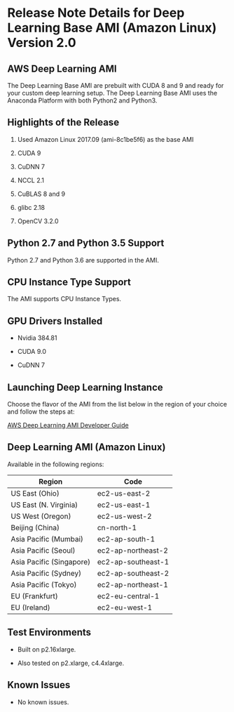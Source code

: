 # Release Note Details for Deep Learning Base AMI \(Amazon Linux\) Version 2\.0<a name="dlami-base-amazon-linux-latest"></a>

## AWS Deep Learning AMI<a name="dlami-base-amazon-linux-latest-overview"></a>

The Deep Learning Base AMI are prebuilt with CUDA 8 and 9 and ready for your custom deep learning setup\. The Deep Learning Base AMI uses the Anaconda Platform with both Python2 and Python3\.

## Highlights of the Release<a name="dlami-base-amazon-linux-latest-highlights"></a>

1. Used Amazon Linux 2017\.09 \(ami\-8c1be5f6\) as the base AMI 

1. CUDA 9

1. CuDNN 7

1. NCCL 2\.1

1. CuBLAS 8 and 9

1. glibc 2\.18

1. OpenCV 3\.2\.0

## Python 2\.7 and Python 3\.5 Support<a name="dlami-base-amazon-linux-latest-pythonsupport"></a>

Python 2\.7 and Python 3\.6 are supported in the AMI\.

## CPU Instance Type Support<a name="dlami-base-amazon-linux-latest-cpu-instance"></a>

The AMI supports CPU Instance Types\.

## GPU Drivers Installed<a name="dlami-base-amazon-linux-latest-gpu-drivers"></a>

+ Nvidia 384\.81

+ CUDA 9\.0

+ CuDNN 7

## Launching Deep Learning Instance<a name="dlami-base-amazon-linux-latest-launching-dl"></a>

Choose the flavor of the AMI from the list below in the region of your choice and follow the steps at:

[AWS Deep Learning AMI Developer Guide](http://docs.aws.amazon.com/dlami/latest/devguide/gs.html)

## Deep Learning AMI \(Amazon Linux\)<a name="dlami-base-amazon-linux-latest-regions"></a>

Available in the following regions:


| Region | Code | 
| --- | --- | 
| US East \(Ohio\) | ec2\-us\-east\-2 | 
| US East \(N\. Virginia\) | ec2\-us\-east\-1 | 
| US West \(Oregon\) | ec2\-us\-west\-2 | 
| Beijing \(China\) | cn\-north\-1 | 
| Asia Pacific \(Mumbai\) | ec2\-ap\-south\-1 | 
| Asia Pacific \(Seoul\) | ec2\-ap\-northeast\-2 | 
| Asia Pacific \(Singapore\) | ec2\-ap\-southeast\-1 | 
| Asia Pacific \(Sydney\) | ec2\-ap\-southeast\-2 | 
| Asia Pacific \(Tokyo\) | ec2\-ap\-northeast\-1 | 
| EU \(Frankfurt\) | ec2\-eu\-central\-1 | 
| EU \(Ireland\) | ec2\-eu\-west\-1 | 

## Test Environments<a name="dlami-base-amazon-linux-latest-test-environments"></a>

+ Built on p2\.16xlarge\.

+ Also tested on p2\.xlarge, c4\.4xlarge\.

## Known Issues<a name="dlami-base-amazon-linux-latest-known-issues"></a>

+ No known issues\.